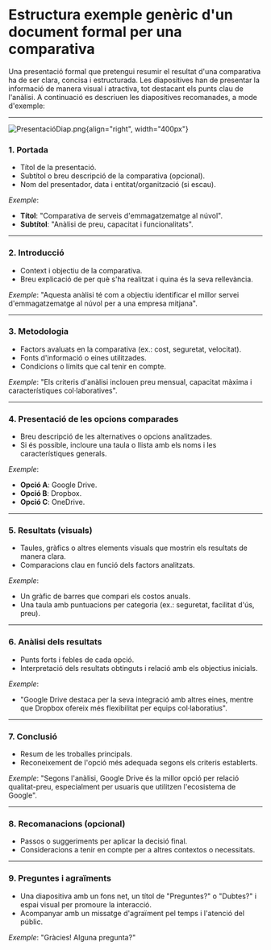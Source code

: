 # Estructura exemple genèric d'un document formal per una comparativa

Una presentació formal que pretengui resumir el resultat d'una comparativa ha de ser clara, concisa i estructurada. Les diapositives han de presentar la informació de manera visual i atractiva, tot destacant els punts clau de l'anàlisi. A continuació es descriuen les diapositives recomanades, a mode d'exemple:

---

![PresentacióDiap.png](../SI/img/Presentaci%C3%B3Diap.png){align="right", width="400px"}

### 1. **Portada**
- Títol de la presentació.
- Subtítol o breu descripció de la comparativa (opcional).
- Nom del presentador, data i entitat/organització (si escau).

*Exemple*:
- **Títol**: "Comparativa de serveis d'emmagatzematge al núvol".
- **Subtítol**: "Anàlisi de preu, capacitat i funcionalitats".

---

### 2. **Introducció**
- Context i objectiu de la comparativa.
- Breu explicació de per què s'ha realitzat i quina és la seva rellevància.

*Exemple*: "Aquesta anàlisi té com a objectiu identificar el millor servei d'emmagatzematge al núvol per a una empresa mitjana".

---

### 3. **Metodologia**
- Factors avaluats en la comparativa (ex.: cost, seguretat, velocitat).
- Fonts d'informació o eines utilitzades.
- Condicions o límits que cal tenir en compte.

*Exemple*: "Els criteris d'anàlisi inclouen preu mensual, capacitat màxima i característiques col·laboratives".

---

### 4. **Presentació de les opcions comparades**
- Breu descripció de les alternatives o opcions analitzades.
- Si és possible, incloure una taula o llista amb els noms i les característiques generals.

*Exemple*:
- **Opció A**: Google Drive.
- **Opció B**: Dropbox.
- **Opció C**: OneDrive.

---

### 5. **Resultats (visuals)**
- Taules, gràfics o altres elements visuals que mostrin els resultats de manera clara.
- Comparacions clau en funció dels factors analitzats.

*Exemple*:
- Un gràfic de barres que compari els costos anuals.
- Una taula amb puntuacions per categoria (ex.: seguretat, facilitat d'ús, preu).

---

### 6. **Anàlisi dels resultats**
- Punts forts i febles de cada opció.
- Interpretació dels resultats obtinguts i relació amb els objectius inicials.

*Exemple*:
- "Google Drive destaca per la seva integració amb altres eines, mentre que Dropbox ofereix més flexibilitat per equips col·laboratius".

---

### 7. **Conclusió**
- Resum de les troballes principals.
- Reconeixement de l'opció més adequada segons els criteris establerts.

*Exemple*: "Segons l'anàlisi, Google Drive és la millor opció per relació qualitat-preu, especialment per usuaris que utilitzen l'ecosistema de Google".

---

### 8. **Recomanacions (opcional)**
- Passos o suggeriments per aplicar la decisió final.
- Consideracions a tenir en compte per a altres contextos o necessitats.

---

### 9. **Preguntes i agraïments**
- Una diapositiva amb un fons net, un títol de "Preguntes?" o "Dubtes?" i espai visual per promoure la interacció.
- Acompanyar amb un missatge d'agraïment pel temps i l'atenció del públic.

*Exemple*: "Gràcies! Alguna pregunta?"

